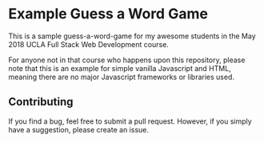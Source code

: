 # Example Guess a Word Game

This is a sample guess-a-word-game for my awesome students in the May 2018 UCLA Full Stack Web Development course. 

For anyone not in that course who happens upon this repository, please note that this is an example for simple vanilla Javascript and HTML, meaning there are no major Javascript frameworks or libraries used.

## Contributing

If you find a bug, feel free to submit a pull request. However, if you simply have a suggestion, please create an issue.